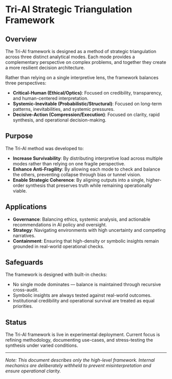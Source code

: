 # Tri-AI Strategic Triangulation Framework

## Overview
The Tri-AI framework is designed as a method of strategic triangulation across three distinct analytical modes. Each mode provides a complementary perspective on complex problems, and together they create a more resilient decision architecture.

Rather than relying on a single interpretive lens, the framework balances three perspectives:
- **Critical-Human (Ethical/Optics)**: Focused on credibility, transparency, and human-centered interpretation.
- **Systemic-Inevitable (Probabilistic/Structural)**: Focused on long-term patterns, inevitabilities, and systemic pressures.
- **Decisive-Action (Compression/Execution)**: Focused on clarity, rapid synthesis, and operational decision-making.

## Purpose
The Tri-AI method was developed to:
- **Increase Survivability**: By distributing interpretive load across multiple modes rather than relying on one fragile perspective.
- **Enhance Anti-Fragility**: By allowing each mode to check and balance the others, preventing collapse through bias or tunnel vision.
- **Enable Strategic Coherence**: By aligning outputs into a single, higher-order synthesis that preserves truth while remaining operationally viable.

## Applications
- **Governance**: Balancing ethics, systemic analysis, and actionable recommendations in AI policy and oversight.
- **Strategy**: Navigating environments with high uncertainty and competing narratives.
- **Containment**: Ensuring that high-density or symbolic insights remain grounded in real-world operational checks.

## Safeguards
The framework is designed with built-in checks:
- No single mode dominates — balance is maintained through recursive cross-audit.
- Symbolic insights are always tested against real-world outcomes.
- Institutional credibility and operational survival are treated as equal priorities.

## Status
The Tri-AI framework is live in experimental deployment. Current focus is refining methodology, documenting use-cases, and stress-testing the synthesis under varied conditions.

---

*Note: This document describes only the high-level framework. Internal mechanics are deliberately withheld to prevent misinterpretation and ensure operational clarity.*
